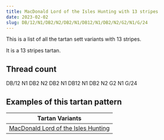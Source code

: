 ```yaml
---
title: MacDonald Lord of the Isles Hunting with 13 stripes
date: 2023-02-02
slug: DB/12/N1/DB2/N2/DB2/N1/DB12/N1/DB2/N2/G2/N1/G/24
---
```

This is a list of all the tartan sett variants with 13 stripes.

It is a 13 stripes tartan.


## Thread count
DB/12 N1 DB2 N2 DB2 N1 DB12 N1 DB2 N2 G2 N1 G/24

## Examples of this tartan pattern

| Tartan Variants |
|---------------|
| [MacDonald Lord of the Isles Hunting](/variants/db/12/n1/db2/n2/db2/n1/db12/n1/db2/n2/g2/n1/g/24-db00005b-g004c00-nd0d0d0)||
